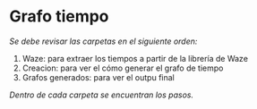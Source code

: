 # Grafo tiempo

_Se debe revisar las carpetas en el siguiente orden:_

1. Waze: para extraer los tiempos a partir de la librería de Waze
2. Creacion: para ver el cómo generar el grafo de tiempo
3. Grafos generados: para ver el outpu final

_Dentro de cada carpeta se encuentran los pasos._